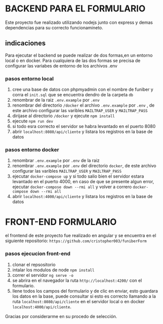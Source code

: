 # BACKEND PARA EL FORMULARIO

Este proyecto fue realizado utilizando nodejs junto con express y demas dependencias para su correcto funcionamineto.

## indicaciones 
Para ejecutar el backend se puede realizar de dos formas,en un entorno local o en docker. Para cualquiera de las dos formas se precisa de configurar las variabes de entorno de los archivos .env
### pasos entorno local 
1. cree una base de datos con phpmyadmin con el nombre de funiber y corra el `init.sql` que se encuentra dendro de la carpeta `db`
2. renombrar de la raiz `.env.example` por `.env` 
3. renombrar  del directorio `/docker` el archivo `.env.example` por `.env` ,
de este archivo configurar las varibles `MAILTRAP_USER` y `MAILTRAP_PASS` 
4. dirijase al directorio `/docker` y ejecute `npm install`
5. ejecute `npm run dev`
6.  si todo esra correcto el servidor se habra levantado en el puerto 8080
7. abrir `localhost:8080/api/cliente` y listara los registros en la base de datos

### pasos entorno docker 
1. renombrar `.env.example` por `.env` de la raiz
2. renombrar `.env.example` por `.env` del directorio `docker`,
de este archivo configurar las varibles `MAILTRAP_USER` y `MAILTRAP_PASS` 
3. ejecutar `docker-compose up` y si todo salio bien el servidor estara levantado en el puerto 4000, en caso de que se presente algun error,  ejecutar `docker-compose down --rmi all` y volver a correro `docker-compose down --rmi all`
4. abrir `localhost:4000/api/cliente` y listara los registros en la base de datos

# FRONT-END  FORMULARIO
el frontend de este proyecto fue realizado en angular y se encuentra en el siguiente repositorio:
`https://github.com/cristopher003/funiberForm`
### pasos ejecucion front-end
1. clonar el repsositorio
2. intalar los modulos de node `npm install`
3. correr el servidor `ng serve -o`
4. se abrira en el navegador la ruta `http://localhost:4200/` con el formulario.
5. llene todos los campos del formulario y de clic en enviar, esto guardara los datos en la base, puede consultar si esto es correcto llamando a la ruta `localhost:8080/api/cliente` en el servidor local o en docker `localhost:4000/api/cliente`.

Gracias por considerarme en su procedo de selección.
